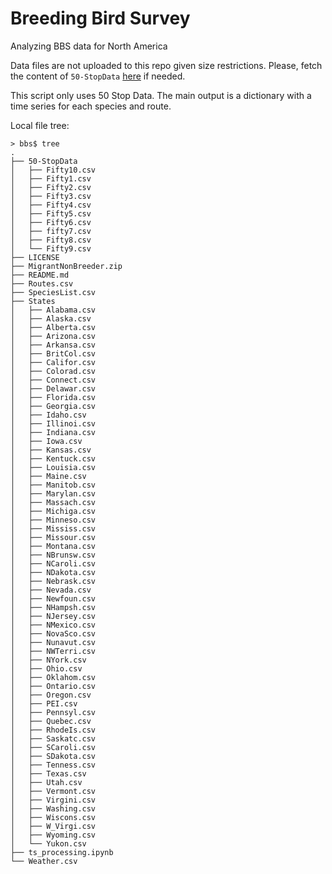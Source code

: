 # Breeding Bird Survey
Analyzing BBS data for North America

Data files are not uploaded to this repo given size restrictions. Please, fetch the content of `50-StopData` [here](https://tinyurl.com/ywtxx44u) if needed.

This script only uses 50 Stop Data. The main output is a dictionary with a time series for each species and route.

Local file tree:

``` text
> bbs$ tree 
.
├── 50-StopData
│   ├── Fifty10.csv
│   ├── Fifty1.csv
│   ├── Fifty2.csv
│   ├── Fifty3.csv
│   ├── Fifty4.csv
│   ├── Fifty5.csv
│   ├── Fifty6.csv
│   ├── fifty7.csv
│   ├── Fifty8.csv
│   └── Fifty9.csv
├── LICENSE
├── MigrantNonBreeder.zip
├── README.md
├── Routes.csv
├── SpeciesList.csv
├── States
│   ├── Alabama.csv
│   ├── Alaska.csv
│   ├── Alberta.csv
│   ├── Arizona.csv
│   ├── Arkansa.csv
│   ├── BritCol.csv
│   ├── Califor.csv
│   ├── Colorad.csv
│   ├── Connect.csv
│   ├── Delawar.csv
│   ├── Florida.csv
│   ├── Georgia.csv
│   ├── Idaho.csv
│   ├── Illinoi.csv
│   ├── Indiana.csv
│   ├── Iowa.csv
│   ├── Kansas.csv
│   ├── Kentuck.csv
│   ├── Louisia.csv
│   ├── Maine.csv
│   ├── Manitob.csv
│   ├── Marylan.csv
│   ├── Massach.csv
│   ├── Michiga.csv
│   ├── Minneso.csv
│   ├── Mississ.csv
│   ├── Missour.csv
│   ├── Montana.csv
│   ├── NBrunsw.csv
│   ├── NCaroli.csv
│   ├── NDakota.csv
│   ├── Nebrask.csv
│   ├── Nevada.csv
│   ├── Newfoun.csv
│   ├── NHampsh.csv
│   ├── NJersey.csv
│   ├── NMexico.csv
│   ├── NovaSco.csv
│   ├── Nunavut.csv
│   ├── NWTerri.csv
│   ├── NYork.csv
│   ├── Ohio.csv
│   ├── Oklahom.csv
│   ├── Ontario.csv
│   ├── Oregon.csv
│   ├── PEI.csv
│   ├── Pennsyl.csv
│   ├── Quebec.csv
│   ├── RhodeIs.csv
│   ├── Saskatc.csv
│   ├── SCaroli.csv
│   ├── SDakota.csv
│   ├── Tenness.csv
│   ├── Texas.csv
│   ├── Utah.csv
│   ├── Vermont.csv
│   ├── Virgini.csv
│   ├── Washing.csv
│   ├── Wiscons.csv
│   ├── W_Virgi.csv
│   ├── Wyoming.csv
│   └── Yukon.csv
├── ts_processing.ipynb
└── Weather.csv

```
